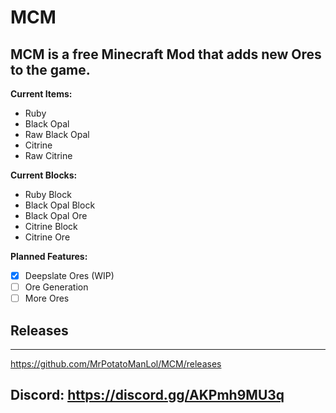 # MCM
MCM is a free Minecraft Mod that adds new Ores to the game.
----------
**Current Items:**
- Ruby
- Black Opal
- Raw Black Opal
- Citrine
- Raw Citrine

**Current Blocks:**
- Ruby Block
- Black Opal Block
- Black Opal Ore
- Citrine Block
- Citrine Ore

**Planned Features:**
- [x] Deepslate Ores (WIP)
- [ ] Ore Generation
- [ ] More Ores

## Releases
----------
https://github.com/MrPotatoManLol/MCM/releases

Discord: https://discord.gg/AKPmh9MU3q
----------
